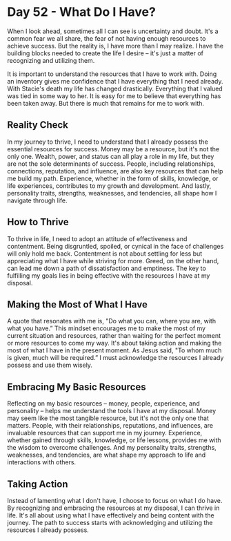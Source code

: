 # Day 52 - What Do I Have?

When I look ahead, sometimes all I can see is uncertainty and doubt. It's a common fear we all share, the fear of not
having enough resources to achieve success. But the reality is, I have more than I may realize. I have the building
blocks needed to create the life I desire – it's just a matter of recognizing and utilizing them.

It is important to understand the resources that I have to work with.  Doing an inventory gives me confidence that I
have everything that I need already.  With Stacie's death my life has changed drastically.  Everything that I valued was
tied in some way to her.  It is easy for me to believe that everything has been taken away.  But there is much that
remains for me to work with.


## Reality Check

In my journey to thrive, I need to understand that I already possess the essential resources for success. Money may be a
resource, but it's not the only one. Wealth, power, and status can all play a role in my life, but they are not the sole
determinants of success. People, including relationships, connections, reputation, and influence, are also key resources
that can help me build my path. Experience, whether in the form of skills, knowledge, or life experiences, contributes
to my growth and development. And lastly, personality traits, strengths, weaknesses, and tendencies, all shape how I
navigate through life.


## How to Thrive

To thrive in life, I need to adopt an attitude of effectiveness and contentment. Being disgruntled, spoiled, or cynical
in the face of challenges will only hold me back. Contentment is not about settling for less but appreciating what I
have while striving for more. Greed, on the other hand, can lead me down a path of dissatisfaction and emptiness. The
key to fulfilling my goals lies in being effective with the resources I have at my disposal.


## Making the Most of What I Have

A quote that resonates with me is, "Do what you can, where you are, with what you have.” This mindset encourages me to
make the most of my current situation and resources, rather than waiting for the perfect moment or more resources to
come my way. It's about taking action and making the most of what I have in the present moment. As Jesus said, "To whom
much is given, much will be required.” I must acknowledge the resources I already possess and use them wisely.


## Embracing My Basic Resources

Reflecting on my basic resources – money, people, experience, and personality – helps me understand the tools I have at
my disposal. Money may seem like the most tangible resource, but it's not the only one that matters. People, with their
relationships, reputations, and influences, are invaluable resources that can support me in my journey. Experience,
whether gained through skills, knowledge, or life lessons, provides me with the wisdom to overcome challenges. And my
personality traits, strengths, weaknesses, and tendencies, are what shape my approach to life and interactions with
others.


## Taking Action

Instead of lamenting what I don't have, I choose to focus on what I do have. By recognizing and embracing the resources
at my disposal, I can thrive in life. It's all about using what I have effectively and being content with the journey.
The path to success starts with acknowledging and utilizing the resources I already possess.

